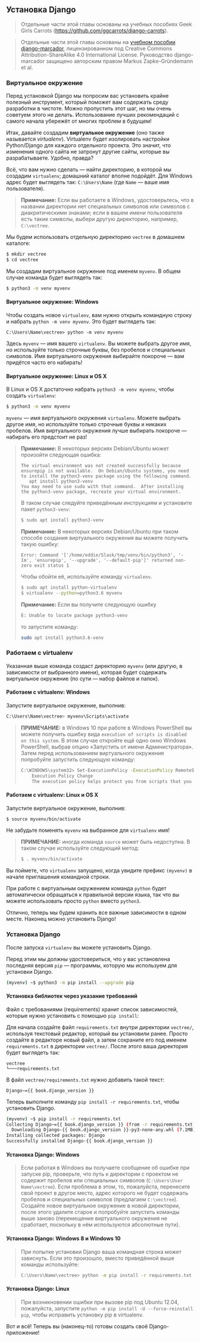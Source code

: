 ## Установка Django

> Отдельные части этой главы основаны на учебных пособиях Geek Girls Carrots (https://github.com/ggcarrots/django-carrots).

> Отдельные части этой главы основаны на [учебном пособии django-marcador](http://django-marcador.keimlink.de/), лицензированном под Creative Commons Attribution-ShareAlike 4.0 International License. Руководство django-marcador защищено авторским правом Markus Zapke-Gründemann et al.

### Виртуальное окружение

Перед установкой Django мы попросим вас установить крайне полезный инструмент, который поможет вам содержать среду разработки в чистоте. Можно пропустить этот шаг, но мы очень советуем этого не делать. Использование лучших рекомендаций с самого начала убережёт от многих проблем в будущем!

Итак, давайте создадим **виртуальное окружение** (оно также называется *virtualenv*). Virtualenv будет изолировать настройки Python/Django для каждого отдельного проекта. Это значит, что изменения одного сайта не затронут другие сайты, которые вы разрабатываете. Удобно, правда?

Всё, что вам нужно сделать — найти директорию, в которой мы создадим `virtualenv`; домашний каталог вполне подойдёт. Для Windows адрес будет выглядеть так: `C:\Users\Name` (где `Name` — ваше имя пользователя).

> __Примечание:__ Если вы работаете в Windows, удостоверьтесь, что в названии директории нет специальных символов или символов с диакритическими знаками; если в вашем имени пользователя есть такие символы, выбери другую директорию, например, `C:\vectree`.

Мы будем использовать отдельную директорию `vectree` в домашнем каталоге:

```bash
$ mkdir vectree
$ cd vectree
```

Мы создадим виртуальное окружение под именем `myvenv`. В общем случае команда будет выглядеть так:

```bash
$ python3 -m venv myvenv
```

#### Виртуальное окружение: Windows

Чтобы создать новое `virtualenv`, вам нужно открыть командную строку и набрать `python -m venv myvenv`. Это будет выглядеть так:

```
C:\Users\Name\vectree> python -m venv myvenv
```

Здесь `myvenv` — имя вашего `virtualenv`. Вы можете выбрать другое имя, но используйте только строчные буквы, без пробелов и специальных символов. Имя виртуального окружения выбирайте покороче — вам придётся часто его набирать!

#### Виртуальное окружение: Linux и OS X

В Linux и OS X достаточно набрать `python3 -m venv myvenv`, чтобы создать `virtualenv`:

```bash
$ python3 -m venv myvenv
```

`myvenv` — имя виртуального окружения `virtualenv`. Можете выбрать другое имя, но используйте только строчные буквы и никаких пробелов. Имя виртуального окружения лучше выбирать покороче — набирать его предстоит не раз!

> __Примечание:__ В некоторых версиях Debian/Ubuntu может произойти следующая ошибка:
>
>```
>The virtual environment was not created successfully because ensurepip is not available.  On Debian/Ubuntu systems, you need to install the python3-venv package using the following command.
>    apt install python3-venv
>You may need to use sudo with that command.  After installing the python3-venv package, recreate your virtual environment.
>```
>
> В таком случае следуйте приведённым инструкциям и установите пакет `python3-venv`:
>
>```bash
>$ sudo apt install python3-venv
>```
>
> __Примечание:__ В некоторых версиях Debian/Ubuntu при таком способе создания виртуального окружения вы можете получить такую ошибку:
>
>```
>Error: Command '['/home/eddie/Slask/tmp/venv/bin/python3', '-Im', 'ensurepip', '--upgrade', '--default-pip']' returned non-zero exit status 1
>```
>
> Чтобы обойти её, используйте команду `virtualenv`.
>
>```bash
>$ sudo apt install python-virtualenv
>$ virtualenv --python=python3.6 myvenv
>```
>
> __Примечание:__ Если вы получите следующую ошибку
>
>```bash
>E: Unable to locate package python3-venv
>```
>
> то запустите команду:
>
>```bash
>sudo apt install python3.6-venv
>```

### Работаем с virtualenv

Указанная выше команда создаст директорию `myvenv` (или другую, в зависимости от выбранного имени), которая будет содержать виртуальное окружение (по сути — набор файлов и папок).

#### Работаем с virtualenv: Windows

Запустите виртуальное окружение, выполнив:

```bash
C:\Users\Name\vectree> myvenv\Scripts\activate
```

> __ПРИМЕЧАНИЕ:__ в Windows 10 при работе в Windows PowerShell вы можете получить ошибку вида `execution of scripts is disabled on this system`. В этом случае откройте ещё одно окно Windows PowerShell, выбрав опцию «Запустить от имени Администратора». Затем перед использованием виртуального окружения попробуйте запустить следующую команду:
>
>```bash
>C:\WINDOWS\system32> Set-ExecutionPolicy -ExecutionPolicy RemoteSigned
>     Execution Policy Change
>     The execution policy helps protect you from scripts that you do not trust. Changing the execution policy might expose you to the security risks described in the about_Execution_Policies help topic at http://go.microsoft.com/fwlink/?LinkID=135170. Do you want to change the execution policy? [Y] Yes  [A] Yes to All  [N] No  [L] No to All  [S] Suspend  [?] Help (default is "N"): A
>```

#### Работаем с virtualenv: Linux и OS X

Запустите виртуальное окружение, выполнив:

```bash
$ source myvenv/bin/activate
```

Не забудьте поменять `myvenv` на выбранное для `virtualenv` имя!

> __ПРИМЕЧАНИЕ:__ иногда команда `source` может быть недоступна. В таком случае используйте следующий метод:
>
>```bash
>$ . myvenv/bin/activate
>```

Вы поймете, что `virtualenv` запущено, когда увидите префикс `(myvenv)` в начале приглашения командной строки.

При работе с виртуальным окружением команда `python` будет автоматически обращаться к правильной версии языка, так что вы можете использовать просто `python` вместо `python3`.

Отлично, теперь мы будем хранить все важные зависимости в одном месте. Наконец можно установить Django!

### Установка Django

После запуска `virtualenv` вы можете установить Django.

Перед этим мы должны удостовериться, что у вас установлена последняя версия `pip` — программы, которую мы используем для установки Django.

```bash
(myvenv) ~$ python3 -m pip install --upgrade pip
```

#### Установка библиотек через указание требований

Файл с требованиями (requirements) хранит список зависимостей, которые нужно установить с помощью
`pip install`:

Для начала создайте файл `requirements.txt` внутри директории `vectree/`, используя текстовый редактор, который вы установили ранее. Просто создайте в редакторе новый файл, а затем сохраните его под именем `requirements.txt` в директории `vectree/`. После этого ваша директория будет выглядеть так:

```
vectree
└───requirements.txt
```

В файл `vectree/requirements.txt` нужно добавить такой текст:

```
Django~={{ book.django_version }}
```

Теперь выполните команду `pip install -r requirements.txt`, чтобы установить Django.

```bash
(myvenv) ~$ pip install -r requirements.txt
Collecting Django~={{ book.django_version }} (from -r requirements.txt (line 1))
  Downloading Django-{{ book.django_version }}-py3-none-any.whl (7.1MB)
Installing collected packages: Django
Successfully installed Django-{{ book.django_version }}
```


#### Установка Django: Windows

> Если работая в Windows вы получаете сообщение об ошибке при запуске pip, проверьте, что путь к директории с проектом не содержит пробелов или специальных символов (`C:\Users\User Name\vectree`). Если проблема в этом, то, пожалуйста, перенесите свой проект в другое место, адрес которого не будет содержать пробелов и специальных символов (предлагаем `C:\vectree`). Создайте новое виртуальное окружение в новой директории, после этого удалите старое и попробуйте запустить команды выше заново (перемещение виртуального окружения не сработает, поскольку в нём используются абсолютные пути).

#### Установка Django: Windows 8 и Windows 10

> При попытке установки Django ваша командная строка может зависнуть. Если это произошло, вместо приведённой выше команды используйте:
>
>```bash
>C:\Users\Name\vectree> python -m pip install -r requirements.txt
>```

#### Установка Django: Linux

> При возникновении ошибки при вызове pip под Ubuntu 12.04, пожалуйста, запустите `python -m pip install -U --force-reinstall pip`, чтобы исправить установку pip в virtualenv.

Вот и всё! Теперь вы (наконец-то) готовы создать своё Django-приложение!
